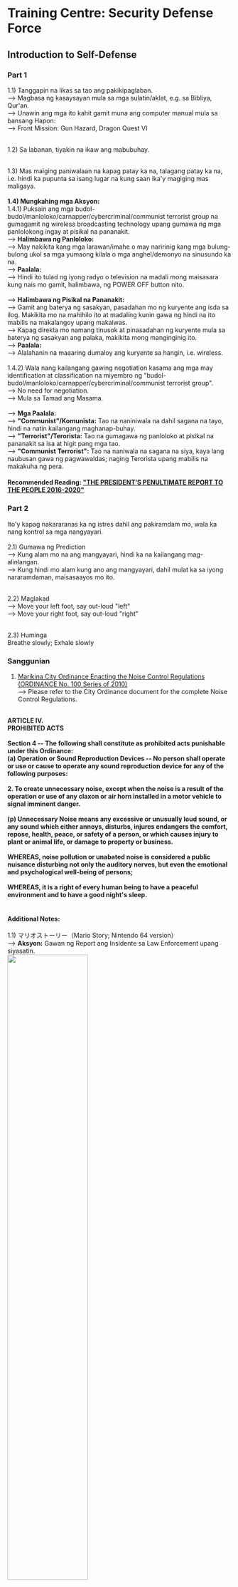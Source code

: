 # Training Centre: Security Defense Force
## Introduction to Self-Defense
### Part 1
1.1) Tanggapin na likas sa tao ang pakikipaglaban.<br/>
--> Magbasa ng kasaysayan mula sa mga sulatin/aklat, e.g. sa Bibliya, Qur'an.<br/>
--> Unawin ang mga ito kahit gamit muna ang computer manual mula sa bansang Hapon:<br/> 
--> Front Mission: Gun Hazard, Dragon Quest VI<br/>
<br/>

1.2) Sa labanan, tiyakin na ikaw ang mabubuhay.<br/>
<br/>

1.3) Mas maiging paniwalaan na kapag patay ka na, talagang patay ka na, i.e. hindi ka pupunta sa isang lugar na kung saan ika'y magiging mas maligaya.<br/>
<br/>
<b>1.4) Mungkahing mga Aksyon:</b><br/>
1.4.1) Puksain ang mga budol-budol/manloloko/carnapper/cybercriminal/communist terrorist group na gumagamit ng wireless broadcasting technology upang gumawa ng mga panlolokong ingay at pisikal na pananakit.<br/>
--> <b>Halimbawa ng Panloloko:</b><br/>
--> May nakikita kang mga larawan/imahe o may naririnig kang mga bulung-bulong ukol sa mga yumaong kilala o mga anghel/demonyo na sinusundo ka na.<br/>
--> <b>Paalala:</b><br/>
--> Hindi ito tulad ng iyong radyo o television na madali mong maisasara kung nais mo gamit, halimbawa, ng POWER OFF button nito.<br/>
<br/>
--> <b>Halimbawa ng Pisikal na Pananakit:</b><br/>
--> Gamit ang baterya ng sasakyan, pasadahan mo ng kuryente ang isda sa ilog. Makikita mo na mahihilo ito at madaling kunin gawa ng hindi na ito mabilis na makalangoy upang makaiwas.<br/>
--> Kapag direkta mo namang tinusok at pinasadahan ng kuryente mula sa baterya ng sasakyan ang palaka, makikita mong manginginig ito.<br/>
--> <b>Paalala:</b><br/>
--> Alalahanin na maaaring dumaloy ang kuryente sa hangin, i.e. wireless.<br/>
<br/>
1.4.2) Wala nang kailangang gawing negotiation kasama ang mga may identification at classification na miyembro ng "budol-budol/manloloko/carnapper/cybercriminal/communist terrorist group".<br/>
--> No need for negotiation.<br/>
--> Mula sa Tamad ang Masama.<br/>
<br/>
--> <b>Mga Paalala:</b><br/>
--> <b>"Communist"/Komunista:</b> Tao na naniniwala na dahil sagana na tayo, hindi na natin kailangang maghanap-buhay.<br/>
--> <b>"Terrorist"/Terorista:</b> Tao na gumagawa ng panloloko at pisikal na pananakit sa isa at higit pang mga tao.<br/>
--> <b>"Communist Terrorist":</b> Tao na naniwala na sagana na siya, kaya lang naubusan gawa ng pagwawaldas; naging Terorista upang mabilis na makakuha ng pera.<br/>

#### Recommended Reading: ["THE PRESIDENT’S PENULTIMATE REPORT TO THE PEOPLE 2016-2020"](https://pcoo.gov.ph/downloads/2020-PRP-PRRD.pdf)

### Part 2
Ito'y kapag nakararanas ka ng istres dahil ang pakiramdam mo, wala ka nang kontrol sa mga nangyayari.<br/>
<br/>
2.1) Gumawa ng Prediction<br/>
--> Kung alam mo na ang mangyayari, hindi ka na kailangang mag-alinlangan.<br/>
--> Kung hindi mo alam kung ano ang mangyayari, dahil mulat ka sa iyong nararamdaman, maisasaayos mo ito.<br/>
<br/>

2.2) Maglakad<br/>
--> Move your left foot, say out-loud "left"<br/>
--> Move your right foot, say out-loud "right"<br/>
<br/>

2.3) Huminga<br/>
Breathe slowly; Exhale slowly

### Sanggunian
1) [Marikina City Ordinance Enacting the Noise Control Regulations (ORDINANCE No. 100 Series of 2010)](http://marikinacitycouncilc.ipage.com/www/mccouncil_ordinances/elibrary/pdf2010/ord10100.pdf)<br/>
--> Please refer to the City Ordinance document for the complete Noise Control Regulations.
<b>
<br/>
            ARTICLE IV.<br/>
            PROHIBITED ACTS<br/>
<br/>
            Section 4 -- The following shall constitute as prohibited acts punishable under this Ordinance:<br/>
            (a) Operation or Sound Reproduction Devices -- No person shall operate or use or cause to operate any sound reproduction device for any of the following purposes:<br/>
<br/>
            2. To create unnecessary noise, except when the noise is a result of the operation or use of any claxon or air horn installed in a motor vehicle to signal imminent danger.<br/>
<br/>
            (p) Unnecessary Noise means any excessive or unusually loud sound, or any sound which either annoys, disturbs, injures endangers the comfort, repose, health, peace, or safety of a person, or which causes injury to plant or animal life, or damage to property or business.<br/>
<br/>
            WHEREAS, noise pollution or unabated noise is considered a public nuisance disturbing not only the auditory nerves, but even the emotional and psychological well-being of persons;<br/>
<br/>
            WHEREAS, it is a right of every human being to have a peaceful environment and to have a good night's sleep.<br/>
<br/>
 </b>
 
#### Additional Notes:
1.1) マリオストーリー（Mario Story; Nintendo 64 version）<br/>
--> <b>Aksyon:</b> Gawan ng Report ang Insidente sa Law Enforcement upang siyasatin.<br/>
<img src="https://github.com/usbong/documentation/blob/master/Usbong/company/HR/Usbong%20Education%20Training%20Courses/Training%20Centre:%20Security%20Defense%20Force/res/noiseIncidentReport.jpg" width="60%"><br/>
--> Isinalin mula nihongo sa Filipino ni SYSON, MICHAEL B.<br/>
--> 「おとなりの家から　ドタバタと」<br/>
--> Mula sa bahay ng kapitbahay may "DOTABATA" na<br/>
--> 「うるさい　物音が」<br/>
--> maingay na tunog ng bagay<br/>
--> 「きこえるようになったのよ」<br/>
--> ang maaari nang marinig!<br/>
--> <b>Paalala:</b> Mayroon ding wave mula sa electric light, dagdag pa sa sound wave.<br/>
--> Ingay rin ito kapag labag sa batas, e.g. labis.<br/>

<img src="https://github.com/usbong/documentation/blob/master/Usbong/company/HR/Usbong%20Education%20Training%20Courses/Training%20Centre:%20Security%20Defense%20Force/res/electricLightWaveNoise.jpg" width="60%"><br/>

--> Nakatagong Libingan sa Disierto<br/>
--> Maaalala ang sa Aladdin ng Disney.<br/>
--> Matingkad kapag kinuhanan ng Litrato.<br/>
--> Sa kaliwa, may Puso sa kahon.<br/>


2) Fujitsu Group Total Life. (2008). Information Magazine: プラスワン（Plus 1） (No. 74, Summer 2008). Japan: Fujitsu Health Insurance Group et al.<br/>
--> 「お悩み12：どこでも誰でも簡単にできるストレス解消法」<br/>
--> "Iyong Alinlangan#12: Simpleng paraan ng paglabas ng istres: Saan man, kahit sino"<br/>
--> Translated from nihongo to Filipino and English by SYSON, MICHAEL B.<br/>
--> 浜松医科大学名誉教授：高田明和先生<br/>
--> Hamamatsu Medical Science University Prestigious Professor: Teacher Takada, Akikazu<br/>
--> 1935年静岡県生まれ。慶応大学医学部大学院修了、医学博士。<br/>
--> Born in Shizuoka Prefecture in 1935. Completed Keiou University's Graduate School of Medicine, Medical Doctor.<br/>
--> ニューヨーク州立大学助教授、浜松医科大学教授をへて現職。<br/>
--> New York State University Assistant Professor, received present work as Hamamatsu Medical Science University Professor.<br/>
--> 専門は血液学、大脳生理学、精神医学。<br/>
--> Specialty: Studies on Blood Liquid, Big Grain Grow Reason, Spirit God Medicine.  

3) 井上達夫「共生の作法――会話としての正義――」（創文社、一九八六年）<br/>
Inoue, Tatsuo. (1986). "Living Together Making Law――Justice as Conversation――". Soubunsha<br/>
--> Translated from nihongo to Filipino and English by SYSON, MICHAEL B.<br/>
「法は正義要求を内在させている」<br/>
--> Pinaiiral ng batas sa loob ang paghiling (request) ng katarungan.<br/>
「言い換えると正義は法の本質的理念をなすということである。」<br/>
--> Sa isa pang pagsabi, binubuo ng katarungan ang budhi ng lohikal na konsepto ng batas.<br/>
公準：「ある判断の真偽に関し、少なくとも大多数の合理的人間が一致に到達し得るような決定手続が存在しないならば、その判断は客観的に真ではあり得ない」<br/>
--> Pampublikong Batayan: Ukol sa tunay o hindi ng hatol, hindi maaaring tunay ito mula sa panlabas na pananaw, kung hindi umiiral ang pinagpasiyahang paraan na magkaisang makakamit ng kahit man lang ng karamihan ng pinagsamang nag-iisip, i.e. nagbibilang (rational/logical), na tao<br/>
合理的人間という程度の意味：<br/>
--> Nibel ng Kahulugan ng Pinagsamang Nag-iisip, i.e. Nagbibilang (rational/logical), na Tao:<br/>
「普通またはそれ以上の知能をもち、酩酊、精神障害、過度の興奮など、その知能の行使を妨げる状況に置かれていない人」<br/>
--> Karaniwang tao, at taong walang higit sa karaniwan ang know-how, kakayanan, kapansanan sa espiritu, labis na excitement, atbp, at hindi nasa sitwasyon na hindi magagamit ang know-how na iyon.<br/>
『両者の対立が事実として存在することはならない』<br/>
--> "Hindi umiiral bilang tunay ang labanan ng magkabilang panig"<br/>
「言語の意味に関する事実は言語を使用する人間の実践なくしては存立しない」<br/>
--> Hindi maitatayo mula sa wika ang kahulugan ng tunay kung walang aktwal na paggamit ng tao ang wika.<br/> 
「両者の言明が相互に矛盾しているという了解を成立させるものであるならば、事実はかかる了解と逆だと言うことを可能にする根拠はもはやない。」<br/>
--> Kung maibubuo ang pag-unawa na malinawanag na masasabing may labanan (contradiction) ang magkabila, wala nang ebidensya na may posibiledad pa na baliktad ang pag-unawa ng tunay.

### Additional Note:
--> This is from the small written/literature discussion part of the following: <br/>
--> 高島照子, et al. (2013)．防衛大学校（2014年版大学入試シリーズNo.167）.京都：教学社<br/>
--> Takashima, Teruko, et al. (2013). Defense Force University (2014 Edition University Entrance Examination Series No. 167). Kyoto: kyougakusha

### Part 3
--> 3.1) From [Usbong R&D: Automotive:](https://github.com/usbong/documentation/tree/master/Usbong/R%26D/Automotive)<br/>
--> 3.1.1) put tool close to your center position when firing beams as projectiles to quickly and correctly hit targets<br/>
--> If you put tool closer to your right side, hitting targets becomes difficult, especially when you also move your position.<br/>
--> 3.1.2) use oscillating, i.e. wave movement, with rapid firing of beams as projectiles to increase hits<br/>
--> There is a known problem with what we see, such that we do not hit targets.<br/>
--> This is even if it appears that we should have hit the targets.<br/>
<img src="https://github.com/usbong/documentation/blob/master/Usbong/R%26D/Automotive/UsbongAutomotive/screenshots/UsbongAutomotiveUpdatedViewAngleGridStressSmoothAnimationV2V20210118T1519.png" width="40%">
<img src="https://github.com/usbong/documentation/blob/master/Usbong/R%26D/Automotive/UsbongAutomotive/screenshots/UsbongAutomotiveDoubleWindowSizeAt4096NoticebleDelayInAutoDrawV20210114T1954.png" width="45%">
<br/>
--> After re-verification, this known visual problem is due to among others:<br/>
--> Our view angle<br/>
--> Example: The horizontal line of the Window's x-axis is equal in position with the green horizontal line of the 3-Dimensional grid (LEFT PHOTOGRAPH).<br/>
<img src="https://github.com/usbong/documentation/blob/master/Usbong/R%26D/Automotive/UsbongAutomotive/Volley/screenshots/usbongVolleyRotationAngleNotYetUpdatedV20210520T1545.jpg" width="40%">
<img src="https://github.com/usbong/documentation/blob/master/Usbong/R%26D/Automotive/UsbongAutomotive/Volley/screenshots/usbongVolleyRotationAngleUpdatedV20210520T1545.jpg.jpg" width="40%"><br/>
--> After adding 40degrees to the rotation angle of the x-axis, the horizontal line of the Window's x-axis is now not equal in position with the green horizontal line of the 3-Dimensional grid (RIGHT PHOTOGRAPH).

### Part 4
--> 4.1) Question: How to solve unable to open rusted padlock?<br/>
--> Answer: Steps:<br/>
--> 4.1.1) Clean visible rust using cloth or tissue paper.<br/>
--> 4.1.2) Put oil in padlock's open portions, e.g. keyhole, top portion.<br/>
--> 4.1.3) Put key to unlock the padlock.<br/>
--> 4.1.4) If padlock is still locked using key, repeat to Step 4.1.1).<br/>
--> Additional Note: Metal rust can be due to among others: water combined with shampoo and/or soap.<br/>
--> Recommendation: For publicly accessible padlocks, e.g. for use with bicycles, use with key as physical material object, instead of those that require entering of Personal Identification Numbers (PIN).

### Part 5
--> 5.1) In Osaka, Japan, the following is a known greeting:<br/>
--> 儲かりますか。<br/>
--> moukarimasu ka.<br/>
--> Kumikita po ba kayo?<br/>
--> ぼちぼちですよ。<br/>
--> bochi-bochi desu yo.<br/>
--> Unti-unti po.<br/>
<br/>
--> Therefore, hanap-buhay = unti-unting pagkita ng pera mula sa paggawa<br/>
<br/>
--> 5.2) 松下電器 (matsushita denki; PANASONIC) founder, 松下幸之助 (Matsushita, Kounosuke), reminds us that when we start to think about quickly getting money, actions become dirty; People classified to be Mandurugas increases.<br/>
--> Mandurugas = Masama, e.g. budol-budol/manloloko/carnapper/cybercriminal/communist terrorist group<br/>
--> Reminder: Increase in Tamad causes Increase in Masama.<br/>
--> From observation, a Unit member who intends to continue working with the same company, i.e. lifetime employment, executes the following actions:<br/>
--> 1) increasing financial investment in company via stocks<br/>
--> 2) increasing company income contribution<br/>
<br/>
--> If we set the Philippines as the company, this Communist Terrorist group executes the opposite of these actions.<br/>
--> Indeed, "company ease people", i.e. uplift human lives; where Founder Matsushita uses the word, "business", for "company".
<br/>
--> Example: We offer computer services assistance to quickly and correctly count the population.<br/>
--> This is instead of inefficiently counting the population by hand.<br/>
--> The speed-up can be from weeks to days.<br/>
--> In addition, we use the population count to compute our income and expenses. If our expenses count is higher than our income, we forecast an increase in Mandurugas to quickly get money.<br/>
<br/>
--> From Hotta Yoshie, Shiba Ryoutarou, and Miyazaki Hayao's 「時代の風音 (jidai no fuuin; wind sound of the times; Zeitgeist)」, we are reminded that what we only need is money from those who buy our products and services due to quality.<br/>
<br/>
--> <b>Additional Notes:</b><br/>
--> 1) Wild, J. et. al's "Principles of Accounting" textbook notes that accounting is the life-blood of business.<br/>
--> 2) 山本有三 (Yamamoto, Yuuzou)'s「路傍の石」(1935~1937):<br/>
--> 方を楽にする = business・company ease people<br/>
--> 3) 勇者: 「すべての職業の頂点にたつ者」<br/>
--> "Strong person: person who stands at the top point of all work."<br/>
-->  We reach the highest skill-level and know-how after executing each and all work to the highest degree of training maturity.<br/>
--> Example: Cashier person at Accounting/Cashier Unit, Receptionist at Information Desk Unit, Pharmacist, i.e. Item Scholar, at Item Inventory Unit, Janitor at Sanitary and Waste Disposal Unit, et cetera<br/>
--> Reference: Enix. (1995). Dragon Quest VI: Usage and Explanation Book/Manual (translated from nihongo by SYSON, MICHAEL B.; Super Family Computer version). Tokyo: Enix Stock Corporation

### Part 6
Michelangelo Buonarroti's "Giudizio Universale"<br/>
<b>Recommended Action:</b> verify: http://www.arte.it/opera/giudizio-universale-4709;<br/>
last accessed: 20210223<br/>
<b>Additional Notes:</b><br/>
1) Maaalala na sa unang pagdating ni Kristo, nagbigay siya ng mensahe ng pagbabago at pagbabalik kay Bathala. Sa kanyang ikalawang pagbabalik, pinupuksa na niya ang mga Teroristang Komunista.<br/>
2) Naiiba ang kasalukuyang "Giudizio Universale" sapagkat pinalitan ng mga hindi Michelangelo ang ilang mga bahagi nito.

### Part 7
大麻とは・・・<br/>
「大麻草（学名：カンナビス・サティバ・エル）とその製品をいいます。<br/>
大麻に含まれる成分のひとつTHC（テトラヒドロカンナビノール）が主に中枢神経に作用し、興奮、陶酔、幻覚などを引き起こします。<br/>
使い方には「乾燥大麻を燃やしてけむりを吸う」などがあります。<br/>
なお、大麻の所持や栽培などは「大麻取締法」で厳しく規制されています。」<br/>
<br/>
<b>Translated from nihongo to English by SYSON, MICHAEL B.</b><br/>
taima, i.e. "big hemp weed" (studied name: kanabis・satiba・el) as manufactured product.<br/>
Included in taima is a made part THC (tetrahidro kanabi no-l, i.e. Tetrahydrocannabinol) mainly made to use with central nerve, i.e. 神経 (God Passage), to cause excitement, dizziness, illusion, etc.<br/> 
Usage: There exist "burn dried taima, breathe smoke", etc<br/>  
In addition, possession, cultivation, etc of taima are strictly regulated via "Rule on Controlling taima"<br/> 

#### Additional Notes:
1) The budol-budol/manloloko/carnapper/cybercriminal/communist terrorist group uses wireless broadcasting technology to cause the effects of taima.<br/>
2) The International Criminal Police Organization International Police (INTERPOL) notes that due to COVID-19, it is expected that there is an increase in criminal activies by budol-budol/manloloko/carnapper/cybercriminal/communist terrorist group to quickly get money.<br/>
3) マリファナ (marijuana) is classified to be with taima<br/>
--> identified: Dr. Pedro Syson's younger brother, "tai-ah", i.e. Ramon Syson, to be with this Manloloko group.<br/>
--> verified: Ramon uses 福建話 (fujianhua, hokkienoue, liannanoue ("our people's language")) to classify Filipinos as "juana" to signify "inutil"<br/>
--> requested: assistance from law enforcement via filing of written reports<br/>
 
#### References:
1) https://www.keishicho.metro.tokyo.jp/kurashi/drug/drug/taima_interview.html;<br/>
last accessed: 20210117<br/>
2) https://www.interpol.int/en/News-and-Events/News/2021/INTERPOL-report-charts-top-cyberthreats-in-Southeast-Asia; last accessed: 20210228<br/>

### Part 8
Dagdag na halimbawa ng mga panloloko mula sa grupo ng Teroristang Komunista at ang kanilang "our people's language":<br/>
<br/>
1) Hindi maaaring ipaalam sa may-sakit na nagtatanong kung anong araw at oras na ngayon.<br/>
--> Halintulad ito sa pagbibigay ng relos o orasan sa may-sakit.<br/>
--> verified: may maririnig kang tumutunog-tunog na ingay, e.g. "tick-tock", sa silid ng may-sakit, halimbawa, ang kay 阿媽 (amah, a-ma), i.e. Lola.<br/>
--> Mula ito sa wireless broadcasting ng mga Teroristang Komunista, at hindi sa orasan.<br/>
--> Hanggang pinaka-itaas na palapag sa silid ng Lola, umaabot ang panlolokong ingay ng mga ito.<br/>
--> Gumagawa iyan ng mga sakit na nagdudulot ng paglala ng karamdaman, lalo na kapag hindi ka aakma sa nais ng kanilang grupo.<br/>
--> <b>Dahilan:</b> quick money<br/>
--> <b>Aksyon:</b> harrassment; extortion<br/>

2) Hindi ipinagdiriwang ang kaarawan kasama ang mga kamag-anak, kung hindi ika-unang taon pagkatapos ipanganak.<br/>
--> Ito'y upang hindi gumasta nang malaki taun-taon.<br/>
--> verified: nauubusan pa rin ng pera, kaya kailangan gumawa ng mga panlolokong ingay at pisikal na pananakit.<br/>

3) YES/NO na dalawang bato<br/>
--> Kapag ang isa nakabaliktad at ang isa hindi, YES.<br/>
--> Kapag parehong nakabaliktad o pareho ang lapag, NO.<br/>
--> Kailangan may isa wala, para may isa na meron.<br/>
--> "yin/yang" : dark/light<br/>
--> verified: kahit alin ang sagot ng bato, iaakma lang ng Teroristang Komunista ang sagot sa kanilang nais.<br/>
--> 3.1) Halimbawa: Gagaling ba ako sa aking karamdaman?<br/>
--> YES! OK.<br/>
--> NO! Magaling na kasi ako.<br/>
--> 3.2) Kapag iaakma ng Teroristang Komunista<br/>
--> Halimbawa: Gagaling ba ako sa aking karamdaman?<br/>
--> YES! Gagawan kita ng sakit.<br/>
--> NO! Palulubhain ko pa.<br/>
--> <b>Dahilan:</b> quick money<br/>
--> <b>Aksyon:</b> harrassment; extortion<br/>

#### Additional Note:
1) Halintulad ang mga panloloko sa gawa-gawang paliwanag na hindi mo mauunawan ang isang bagay sapagkat hindi ka Indian; hindi mo kailanman matututunan ito, kahit anong aral mo.<br/>

### Part 9: ブシドーブレード解説書 (BUSHIDO BLADE SOLVE TELL, i.e. EXPLANATION, BOOK)
<b>打刀 (うちかたな; uchikata, i.e. hit knife; KATANA)</b><br/>
<b>全体 (WHOLE BODY)：</b>92cm<br/>
<b>刃長 (BLADE LENGTH)：</b>69.3cm<br/>
<b>反り (REFLECT CUT)：</b>2.1cm<br/>
<b>重量 (WEIGHT QUANTITY)：</b>1.5kg<br/>

### Part 10: Halimbawang Ingay
Patuloy na panlolokong ingay (at pisikal na pananakit) gamit ang wireless broadcasting technology ng mga budol-budol/manloloko/carnapper/cybercriminal/Teroristang Komunista<br/>
--> 10.1) [ingaySaGateMulaWirelessBroadcastingTechNgMgaTeroristangKomunista.m4a (20210514T2017)](https://github.com/usbong/documentation/blob/master/Usbong/company/HR/Usbong%20Education%20Training%20Courses/Training%20Centre:%20Security%20Defense%20Force/res/ingaySaGateMulaWirelessBroadcastingTechNgMgaTeroristangKomunista.m4a)<br/>
--> @00:07 (MM:SS), kulang ba sa langis ang gate? Hindi.<br/>
--> Bakit tumutunog ang gate nang ganyan kapag binubuksan?<br/>
--> Teroristang Komunista (gawa ng yabang): "Mafia", "Yakuza"<br/>
--> Mungkahing Aksyon: Puksain ang mga Teroristang Komunista.<br/>
--> Dagdag: Tao man o Hayop, e.g. bantay na aso sa bahay, pinapatay gamit ang wireless broadcasting technology na may epekto ng sa iligal na droga, e.g. taima, marijuana.<br/>
--> Sanhi: Quick Money gawa ng pag-aasawa at pag-aanak nang kulang ang ninanakaw.<br/>
--> Aksyon: Sulatan din ng incident report ang Tagapagpatupad ng Batas, i.e. Law Enforcement.<br/>
<br/>
--> 10.2) [noteLabisNaIngayMulaSaWirelessBroadcastingTechNgMgaTeroristangKomunista.m4a (20210523T0914)](https://github.com/usbong/documentation/blob/master/Usbong/company/HR/Usbong%20Education%20Training%20Courses/Training%20Centre:%20Security%20Defense%20Force/res/noteLabisNaIngayMulaSaWirelessBroadcastingTechNgMgaTeroristangKomunista.m4a)<br/>
--> @00:19 (MM:SS), labis na gawa-gawang tunog mula sa sasakyan<br/>
--> @00:31 (MM:SS), dagdag na tunog ng tahol ng aso (gawa ng may nakita/narinig)<br/>
--> @00:32 (MM:SS), sinasabayan ng panlolokong ingay ang nagsasalita upang magulo ang madirinig<br/>
--> Paalala: Sa pagdudulot ng paghirap sa paghinga, may ugnayan ang mga ito: Ear, Nose, Throat (ENT)<br/>
--> Mungkahing Aksyon: Puksain ang mga Teroristang Komunista.<br/>
--> Sanhi: Quick Money gawa ng pag-aasawa at pag-aanak nang kulang ang ninanakaw.<br/>
--> Aksyon: Sulatan din ng incident report ang Tagapagpatupad ng Batas, i.e. Law Enforcement.<br/>

### Part 11: Continued misuse of wireless broadcasting technology
<img src="https://github.com/usbong/documentation/blob/master/Usbong/company/HR/Usbong%20Education%20Training%20Courses/Training%20Centre:%20Security%20Defense%20Force/res/miniSpeakerRadioApproxSize6x6cm.jpg" width="60%"><br/>
<br/>
--> We note that a tower that transmits using antenna/antennae electric waves with sufficient signal strength to reach radio set devices are misused.<br/>
--> This budol-budol/manloloko/carnapper/cybercriminal/Teroristang Komunista group transmitted such signal to my small wireless radio/speaker, while I was attempting to defend myself from their noise using static sound.<br/>
--> Software/computers/machines do not intentionally cause us physical injuries.<br/> 
--> The problem is with people classified to be Teroristang Komunista who <b>intentionally</b> misuse technology by causing us physical injuries to quickly get money.<br/>
--> Mungkahing Aksyon: Puksain ang mga Teroristang Komunista.<br/>
--> Sanhi: Quick Money gawa ng pag-aasawa at pag-aanak nang kulang ang ninanakaw.<br/>
--> Aksyon: Sulatan din ng incident report ang Tagapagpatupad ng Batas, i.e. Law Enforcement.<br/>

#### Additional Note:
--> Even Television set devices receive panlolokong signal from this Teroristang Komunista group who misuse transmitter towers, et cetera.<br/>
--> verified: broadcasted BS, i.e. panlolokong, content that replaces regular broadcasting on Channel 7 (GMA 7) by including Ninoy Aquino still alive and on the Senate.<br/>
--> identified: members of this Teroristang Komunista group to include among others:<br/>
--> Ryan Syson, the son of Dr. Pedro Syson's younger brother, "tai-ah", i.e. Ramon Syson and Linda Syson<br/>
--> Both parents are also classified to be with this Teroristang Komunista group.<br/>
--> verified: broadcasted panlolokong ingay to reach antennae of moving vehicles<br/>
--> identified: Keith Haw, with Xavier High School (San Juan, Greenhills) classmate and basketball player, Tyrone Tang, to be with this Teroristang Komunista group.<br/>
--> Mungkahing Aksyon: Puksain ang mga Teroristang Komunista.<br/>
--> Aksyon: Sulatan din ng incident report ang Tagapagpatupad ng Batas, i.e. Law Enforcement.<br/>

### Part 12: Bully Problem
--> Tanong: Paano magagapi ang Bully, e.g. Dambuhalang Pagong na naniningil ng ゼニ (zeni), i.e. perang gugugulan ninyo ng oras na maipon, upang makaraan kayo sa daan?<br/>

--> <b>Paalala:</b> Mag-ingat na gawing haligi ng buhay ang isang sistema na sa huli pala mali, i.e. baliktad. Isa ito sa mga nagdudulot ng pagkasawi ng ilang tao.<br/>
--> <b>Mga Halimbawa:</b><br/>
--> 12.1) Hindi niya matanggap na kapag patay na ang isang tao, patay na talaga siya. Hindi pupunta ang yumao sa isang lugar, e.g. langit, kung saan makapag-uusap pa kayo, atbp.<br/>
--> 12.2) Hindi niya matanggap na hindi mapupuksa ang mga Teroristang Komunista kung hindi ka gagawa ng aksyon, bago ka patayin sa debate, e.g. aapakan mo ba ang ipis o hindi?<br/>

### Part 13: Energy and Health: Food
#### 13.1) Sharp Knife
--> Reminder: With かぼちゃ (kabocha, i.e. kalabasa), we need sharp knife.<br/>
--> With knife, cut outward, not toward self.<br/>
--> Use correct knife length.<br/>
--> Example: With select parts of Tuna fish, cut using short knife, e.g. blade length < 15cm<br/>
--> This is to increase knife maneuverability.<br/>
--> reminder: regular ruler length 30cm<br/>
--> Tuna fish’s inner part soft, in contrast to outer part<br/>
--> Unless double-edged knife, top part of knife blade is not sharp.<br/>
--> Press it with palm of hand to cut hard food object, e.g. kalabasa.<br/>
--> Flat part of knife blade is not sharp.<br/>
--> Press it with palm of hand to crush にんにく (ninniku, i.e. bawang) to quickly remove outer part classified to be its cover.<br/>
--> With にんじん (ninjin, i.e. carrot), we can quickly cut it in chunks by using knife to make diagonal slices from the carrot’s tip part, where its root is located, not the top part<br/>
--> After verification, cooking kabocha and ninjin with water, kikkoman soy sauce, sugar, using electric stove, can cause kare- taste.<br/>
--> If kikkoman soy sauce not available, use in its stead Iodized salt.<br/>
--> <b>Additional Note:</b> kikkoman soy sauce includes soy milk with nutrition that exists in fresh milk.<br/>
--> However, nutrition quantity sufficient to not cause human person, e.g. classified to be Senior Citizens, to have increased body fat.<br/>
--> This is in contrast to daily full cups/glasses of fresh milk, appropriate for growing and physically active children.<br/> 
--> reminder: With kabocha and ninjin, we use wooden chopstick to pierce the chunks.<br/>
--> If difficult to pierce due to not yet soft, add time to cook.<br/>

#### 13.2) Iodized Salt
--> Iodized salt has taste of the sea.<br/>
--> observed: McDonalds french potato fries use increased Iodized salt<br/>
--> With onigiri (riceball; lit: grasped hand), we use Iodized salt, if nori (dried seaweed) not available.<br/>
--> onigiri technique:<br/>
--> 13.2.1) After cooking rice, let rice cool first; otherwise, hands shall be burnt<br/>
--> 13.2.2) Add Iodized salt on rice inside the rice cooker.<br/>
--> reminder: select pain relievers classified to be anti-inflammatory cause us to not experience burn<br/>
--> Example: Walking for 2 hours without stop, with problematic cushion in inner part of shoes, causes feet to have callos.<br/>
--> Pain equal to burning.<br/>
--> 13.2.3) Wash hands.<br/>
--> 13.2.4) Put Iodized salt on palm of both hands.<br/>
--> 13.2.5) Put cooked rice on one palm of hand.<br/>
--> 13.2.6) Use another palm to cup hand.<br/>
--> 13.2.7) Use both palms of hands to make rice into ball shape.<br/>
--> <b>Additional Note:</b> Ball shape can become triangle shape based on palm hands technique.<br/>
--> 13.2.8) Put finished rice ball inside plastic bag, e.g. ziploc bag.<br/>

